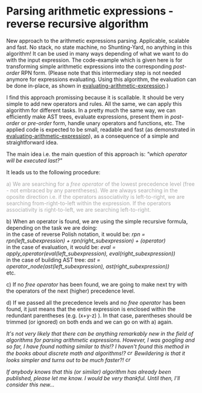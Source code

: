 # Parsing arithmetic expressions - reverse recursive algorithm
New approach to the arithmetic expressions parsing. Applicable, scalable and fast. No stack, no state machine, no Shunting-Yard, no anything in this algorithm! It can be used in many ways depending of what we want to do with the input expression. The code-example which is given here is for transforming simple arithmetic expressions into the corresponding <i>post-order</i> RPN form. (Please note that this intermediary step is not needed anymore for expressions evaluating. Using this algorithm, the evaluation can be done in-place, as shown in <a href="https://github.com/sasamil/evaluating-arithmetic-expression">evaluating-arithmetic-expression</a>.)

I find this approach promissing because it is scallable. It should be very simple to add new operators and rules. All the same, we can apply this algorithm for different tasks. In a pretty much the same way, we can efficiently make AST trees, evaluate expressions, present them in  <i>post-order</i> or <i>pre-order</i> form, handle unary operators and functions, etc. The applied code is expected to be small, readable and fast (as demonstrated in <a href="https://github.com/sasamil/evaluating-arithmetic-expression">evaluating-arithmetic-expression</a>), as a consequence of a simple and straightforward idea.

The main idea i.e. the main question of this approach is: <i>"which operator will be executed last?"</i>

It leads us to the following procedure:

<p style="color:RGB(169, 169, 169);">a) We are searching for a <i>free operator</i> of the lowest precedence level (free - not embraced by any parentheses). We are always searching in the oposite direction i.e. if the operators associativity is left-to-right, we are searching from-right-to-left within the expression. If the operators associativity is right-to-left, we are searching left-to-right. 

b) When an operator is found, we are using the simple recursive formula, depending on the task we are doing:<br/>
in the case of reverse Polish notation, it would be: <i>rpn = rpn(left_subexpression) + rpn(right_subexpression) + (operator)</i><br/>
in the case of evaluation, it would be: <i>eval = apply_operator(eval(left_subexpression), eval(right_subexpression))</i><br/> 
in the case of building AST tree: <i>ast = operator_node(ast(left_subexpression), ast(right_subexpression))</i><br/> 
etc.

c) If no <i>free operator</i> has been found, we are going to make next try with the operators of the next (higher) precedence level.

d) If we passed all the precedence levels and no <i>free operator</i> has been found, it just means that the entire expression is enclosed within the redundant parentheses (e.g. (x+y-z) ). In that case, parentheses should be trimmed (or ignored) on both ends and we can go on with a) again.</p>

<i>It's not very likely that there can be anything remarkably new in the field of algorithms for parsing arithmetic expressions. However, I was googling and so far, I have found nothing similar to this!? I haven't found this method in the books about discrete math and algorithms!? <img src="http://forum.srpskinacionalisti.com/images/smilies/eusa_think.gif" alt="crazy" height="15" width="15"> Bewildering is that it looks simpler and turns out to be much faster?! <img src="http://forum.srpskinacionalisti.com/images/smilies/eusa_think.gif" alt="crazy" height="15" width="15"> 

If anybody knows that this (or similar) algorithm has already been published, please let me know. I would be very thankful. Until then, I'll consider this new...</i>
